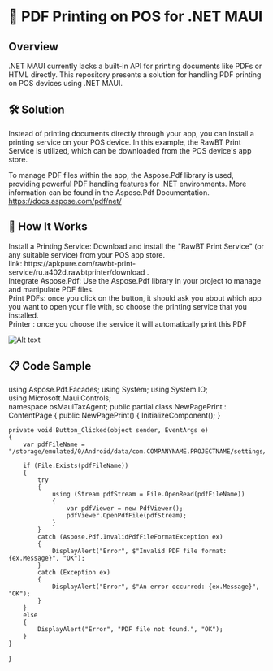 <H1>📄 PDF Printing on POS for .NET MAUI</H1>
<h2>Overview</h2>
.NET MAUI currently lacks a built-in API for printing documents like PDFs or HTML directly. This repository presents a solution for handling PDF printing on POS devices using .NET MAUI.
<h2>🛠️ Solution</h2>
Instead of printing documents directly through your app, you can install a printing service on your POS device. In this example, the RawBT Print Service is utilized, which can be downloaded from the POS device's app store.

To manage PDF files within the app, the Aspose.Pdf library is used, providing powerful PDF handling features for .NET environments. More information can be found in the Aspose.Pdf Documentation. 
https://docs.aspose.com/pdf/net/

<h2>🚀 How It Works</h2>
Install a Printing Service: Download and install the "RawBT Print Service" (or any suitable service) from your POS app store. <br/>
link: https://apkpure.com/rawbt-print-service/ru.a402d.rawbtprinter/download .<br/>
Integrate Aspose.Pdf: Use the Aspose.Pdf library in your project to manage and manipulate PDF files.<br/>
Print PDFs: once you click on the button, it should ask you about which app you want to open your file with, so choose the printing service that you installed.<br/>
Printer : once you choose the service it will automatically print this PDF 

![Alt text](https://drive.google.com/uc?id=14zyqoM3Y_24ww_mG4lWrY8YXM46vJXz1)



<h2>📋 Code Sample</h2>

using Aspose.Pdf.Facades;
using System;
using System.IO;               
using Microsoft.Maui.Controls;  
namespace osMauiTaxAgent;
public partial class NewPagePrint : ContentPage
{
    public NewPagePrint()
    {
        InitializeComponent();
    }

    private void Button_Clicked(object sender, EventArgs e)
    {
        var pdfFileName = "/storage/emulated/0/Android/data/com.COMPANYNAME.PROJECTNAME/settings/test1.pdf";

        if (File.Exists(pdfFileName))
        {
            try
            {
                using (Stream pdfStream = File.OpenRead(pdfFileName))
                {
                    var pdfViewer = new PdfViewer();
                    pdfViewer.OpenPdfFile(pdfStream);
                }
            }
            catch (Aspose.Pdf.InvalidPdfFileFormatException ex)
            {
                DisplayAlert("Error", $"Invalid PDF file format: {ex.Message}", "OK");
            }
            catch (Exception ex)
            {
                DisplayAlert("Error", $"An error occurred: {ex.Message}", "OK");
            }
        }
        else
        {
            DisplayAlert("Error", "PDF file not found.", "OK");
        }
    }
}
